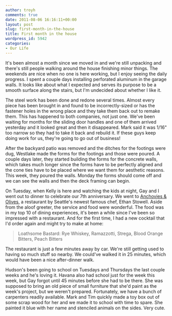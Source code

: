 ```yaml
---
author: troyh
comments: true
date: 2011-08-06 16:16:11+00:00
layout: post
slug: first-month-in-the-house
title: First month in the house
wordpress_id: 5942
categories:
- Our Life
---
```


It's been almost a month since we moved in and we're still unpacking and there's still people walking around the house finishing minor things. The weekends are nice when no one is here working, but I enjoy seeing the daily progress. I spent a couple days installing perforated aluminum in the garage walls. It looks like about what I expected and serves its purpose to be a smooth surface along the stairs, but I'm undecided about whether I like it.

<!-- more -->

The steel work has been done and redone several times. Almost every piece has been brought in and found to be incorrectly-sized or has the fastener holes in the wrong place and they take them back out to remake them. This has happened to both companies, not just one. We've been waiting for months for the sliding door handles and one of them arrived yesterday and it looked great and then it disappeared. Mark said it was 1/16" too narrow so they had to take it back and rebuild it. If these guys keep doing work for us, they're going to go out of business!

After the backyard patio was removed and the ditches for the footings were dug, Westlake made the forms for the footings and those were poured. A couple days later, they started building the forms for the concrete walls, which takes much longer since the forms have to be perfectly aligned and the cone ties have to be placed where we want them for aesthetic reasons. This week, they poured the walls. Monday the forms should come off and we can see the walls and then the deck framing can begin.

On Tuesday, when Kelly is here and watching the kids at night, Gay and I went out to dinner to celebrate our 7th anniversary. We went to [Anchovies & Olives](http://ethanstowellrestaurants.com/anchoviesandolives/), a restaurant by Seattle's newest famous chef, Ethan Stowell. Aside from the aloof greeter, the service and food were wonderful. The food was in my top 10 of dining experiences, it's been a while since I've been so impressed with a restaurant. And for the first time, I had a new cocktail that I'd order again and might try to make at home:





<blockquote>Loathsome Bastard: Rye Whiskey, Ramazzotti, Strega, Blood Orange Bitters, Peach Bitters</blockquote>


The restaurant is just a few minutes away by car. We're still getting used to having so much stuff so nearby. We could've walked it in 25 minutes, which would have been a nice after-dinner walk.

Hudson's been going to school on Tuesdays and Thursdays the last couple weeks and he's loving it. Havana also had school just for the week this week, but Gay forgot until 45 minutes before she had to be there. She was supposed to bring an old piece of small furniture that she'd paint as the week's project, but we weren't prepared. Fortunately, we have a bunch of carpenters readily available. Mark and Tim quickly made a toy box out of some scrap wood for her and we made it to school with time to spare. She painted it blue with her name and stenciled animals on the sides. Very cute.


